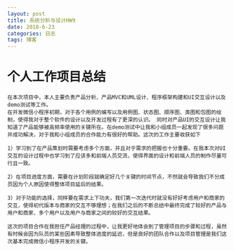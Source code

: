 ```yaml
---
layout: post
title: 系统分析与设计HW9
date: 2018-6-23
categories: 日志
tags: 博客
---
```


# 个人工作项目总结

	在本次项目中，本人主要负责产品分析、产品MVC和UML设计、程序框架构建和UI交互设计以及demo测试等工作。
	在开发微信小程序初期，对于各个用例的编写以及用例图、状态图、顺序图、类图和包图的绘制，使得我对于整个软件的设计以及开发过程有了更深的认识。 同时对产品UI的交互设计让我知道了产品能够被高频率使用的关键所在。在demo测试中让我和小组成员一起发现了很多问题并成功解决，对于我和小组成员的合作能力有很好的帮助。这次的工作主要收获如下

	1）学习到了在产品策划时需要考虑多个方面，并且对于需求的把握也十分重要。在我本次对UI交互的设计过程中也学习到了应该多和前端人员交流，使得界面的设计和前端人员的制作尽量可行且一致。

	2）在项目进度方面，需要在计划阶段就确定好几个关键的时间节点，不然就会导致我们不分成员因为个人原因使得整体项目延后的结果。

	3）对于功能的选择，同样要在需求上下功夫，我们第一次迭代时就没有好好考虑用户和商家的交互，使得初代版本与商家的交互不够理想；在我们之后的不断总结中最终完成了较好的产品与用户和商家、多个用户以及用户与商家之间的较好的交互结果。

	这次的项目合作在我担任产品经理的过程中，让我更好地体会到了管理项目的步骤和过程，虽然有时候会因为队员的某些因素导致整体进度的延迟，但是良好的团队合作以及项目管理是我们这次基本完成微信小程序开发的关键。